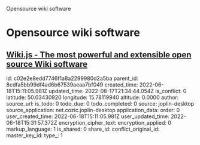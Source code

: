 Opensource wiki software

# Opensource wiki software

## [**Wiki.js** - The most powerful and extensible open source Wiki software](https://js.wiki/)

id: c02e2e8edd7746f1a8a2299980d2a5ba
parent_id: 8cdfa5bb99df4ad6b67539aeaa7bf049
created_time: 2022-06-18T15:11:05.981Z
updated_time: 2022-08-17T21:34:44.054Z
is_conflict: 0
latitude: 50.03430920
longitude: 15.78119940
altitude: 0.0000
author: 
source_url: 
is_todo: 0
todo_due: 0
todo_completed: 0
source: joplin-desktop
source_application: net.cozic.joplin-desktop
application_data: 
order: 0
user_created_time: 2022-06-18T15:11:05.981Z
user_updated_time: 2022-06-18T15:31:57.372Z
encryption_cipher_text: 
encryption_applied: 0
markup_language: 1
is_shared: 0
share_id: 
conflict_original_id: 
master_key_id: 
type_: 1